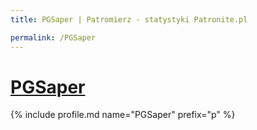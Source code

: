 ```yaml
---
title: PGSaper | Patromierz - statystyki Patronite.pl

permalink: /PGSaper
---
```


# [PGSaper](https://patronite.pl/PGSaper)

{% include profile.md name="PGSaper" prefix="p" %}
